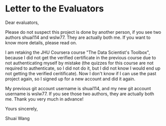 # Letter to the Evaluators

Dear evaluators,

Please do not suspect this project is done by another person, if you see two authors shuai114 and wslw77. They are actually both me. If you want to know more details, please read on.

I am retaking the JHU Coursera course "The Data Scientist's Toolbox", because I did not get the verified certificate in the previous course due to not authenticating myself by mistake (the quizzes for this course are not required to authenticate, so I did not do it, but I did not know I would end up not getting the verified ceritificate). Now I don't know if I can use the past project again, so I signed up for a new account and did it again.

My previous git account username is shuai114, and my new git account username is wslw77. If you see those two authors, they are actually both me. Thank you very much in advance!

Yours sincerely,

Shuai Wang
